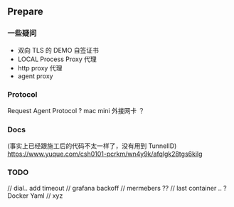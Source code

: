 ## Prepare

### 一些疑问

- 双向 TLS 的 DEMO 自签证书
- LOCAL Process Proxy 代理
- http proxy 代理
- agent proxy

### Protocol

Request
Agent Protocol ?
mac mini 外接网卡 ？

### Docs

(事实上已经跟施工后的代码不太一样了，没有用到 TunnelID)
https://www.yuque.com/csh0101-pcrkm/wn4y9k/afqlgk28tgs6kilg

### TODO

// dial.. add timeout
// grafana backoff
// mermebers ??
// last container .. ? Docker Yaml
// xyz
